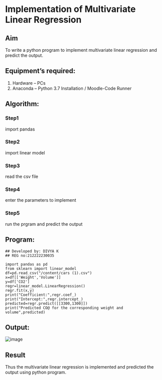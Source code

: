 # Implementation of Multivariate Linear Regression
## Aim
To write a python program to implement multivariate linear regression and predict the output.
## Equipment’s required:
1.	Hardware – PCs
2.	Anaconda – Python 3.7 Installation / Moodle-Code Runner
## Algorithm:
### Step1 
import pandas
### Step2
import linear model
### Step3
read the csv file
### Step4
enter the parameters to implement
### Step5
run the prgram and predict the output

## Program:
```
## Developed by: DIVYA K
## REG no:212222230035

import pandas as pd
from sklearn import linear_model
df=pd.read_csv("/content/cars (1).csv")
x=df[['Weight','Volume']]
y=df['CO2']
regr=linear_model.LinearRegression()
regr.fit(x,y)
print("Coefficient:",regr.coef_)
print("Intercept:",regr.intercept_)
predicted=regr.predict([[3300,1300]])
print("Predicted CO@ for the corresponding weight and volume",predicted)
```
## Output:
![image](https://github.com/divyakumars/Multivariate-Linear-Regression/assets/119393621/aaf6f3a1-eda9-4afb-9bf5-fc49390383a3)

## Result
Thus the multivariate linear regression is implemented and predicted the output using python program.
